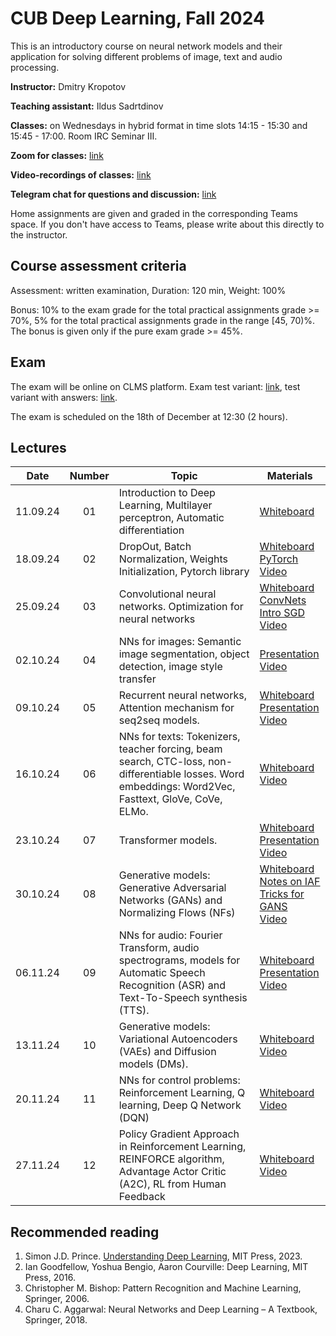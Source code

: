 # CUB Deep Learning, Fall 2024

This is an introductory course on neural network models and their application for solving different problems of image, text and audio processing.

**Instructor:** Dmitry Kropotov

**Teaching assistant:** Ildus Sadrtdinov

**Classes:** on Wednesdays in hybrid format in time slots 14:15 - 15:30 and 15:45 - 17:00. Room IRC Seminar III.

**Zoom for classes:** [link](https://constructor-university.zoom-x.de/j/67032866511?pwd=w6hl3tWoFa0alovM4xSW701J4lvTUf.1)

**Video-recordings of classes:** [link](https://www.youtube.com/playlist?list=PLmdhHuaoylaFWhqfL-tF6Dwdp0fT2TYJL)

**Telegram chat for questions and discussion:** [link](https://t.me/+CoIdXcql7a5mMzNi)

Home assignments are given and graded in the corresponding Teams space. If you don't have access to Teams, please write about this directly to the instructor.

## Course assessment criteria

Assessment: written examination, Duration: 120 min, Weight: 100%

Bonus: 10% to the exam grade for the total practical assignments grade >= 70%, 5% for the total practical assignments grade in the range [45, 70)%. The bonus is given only if the pure exam grade >= 45%.

## Exam

The exam will be online on CLMS platform. Exam test variant: [link](Materials/test_exam.pdf), test variant with answers: [link](Materials/test_exam_with_answers.pdf). 

The exam is scheduled on the 18th of December at 12:30 (2 hours).

## Lectures

| Date | Number | Topic | Materials |
| :---: | :---: | --- | --- |
| 11.09.24  | 01  | Introduction to Deep Learning, Multilayer perceptron, Automatic differentiation  | [Whiteboard](Materials/DL01.pdf)  |
| 18.09.24  | 02  | DropOut, Batch Normalization, Weights Initialization, Pytorch library    | [Whiteboard](Materials/DL02.pdf)<br> [PyTorch](Materials/pytorch.pptx)<br> [Video](https://youtu.be/If1I9HM3h9o)  |
| 25.09.24  | 03  | Convolutional neural networks. Optimization for neural networks | [Whiteboard](Materials/DL03.pdf)<br> [ConvNets](Materials/convnets.pptx)<br> [Intro SGD](Materials/Intro_SGD.pdf)<br> [Video](https://youtu.be/shzYsnA_hRU)  |
| 02.10.24  | 04  | NNs for images: Semantic image segmentation, object detection, image style transfer  | [Presentation](Materials/segmentation_detection_st.pptx)<br> [Video](https://youtu.be/VNwCI-amGcc) |
| 09.10.24  | 05  | Recurrent neural networks, Attention mechanism for seq2seq models.   | [Whiteboard](Materials/DL05.pdf)<br> [Presentation](Materials/rnns.pptx)<br> [Video](https://youtu.be/NJUDAhydMXk)  | 
| 16.10.24  | 06  | NNs for texts: Tokenizers, teacher forcing, beam search, CTC-loss, non-differentiable losses. Word embeddings: Word2Vec, Fasttext, GloVe, CoVe, ELMo. | [Whiteboard](Materials/DL06.pdf)<br> [Video](https://youtu.be/WgcwWyLycPo) |
| 23.10.24  | 07  | Transformer models. | [Whiteboard](Materials/DL07.pdf)<br> [Presentation](Materials/transformer.pptx)<br> [Video](https://youtu.be/FK3AFos_Zno)  |
| 30.10.24  | 08  | Generative models: Generative Adversarial Networks (GANs) and Normalizing Flows (NFs) | [Whiteboard](Materials/DL08.pdf)<br> [Notes on IAF](Materials/IAF_notes.pdf)<br> [Tricks for GANS](https://github.com/soumith/ganhacks)<br> [Video](https://youtu.be/j-RNZ3BAk_0)|
| 06.11.24  | 09  | NNs for audio: Fourier Transform, audio spectrograms, models for Automatic Speech Recognition (ASR) and Text-To-Speech synthesis (TTS).  | [Whiteboard](Materials/DL09.pdf)<br> [Presentation](Materials/audio_models.pptx)<br> [Video](https://youtu.be/jWXibU8a1Uw)  |
| 13.11.24  | 10  | Generative models: Variational Autoencoders (VAEs) and Diffusion models (DMs). | [Whiteboard](Materials/DL10.pdf)<br> [Video](https://youtu.be/R6EwSx7oxCM)  |
| 20.11.24  | 11  | NNs for control problems: Reinforcement Learning, Q learning, Deep Q Network (DQN)  | [Whiteboard](Materials/DL11.pdf)<br> [Video](https://youtu.be/K32bpTCUISM)  |
| 27.11.24  | 12  | Policy Gradient Approach in Reinforcement Learning, REINFORCE algorithm, Advantage Actor Critic (A2C), RL from Human Feedback | [Whiteboard](Materials/DL12.pdf)<br> [Video](https://youtu.be/ZiZo3xjCXTA)  |

## Recommended reading
1. Simon J.D. Prince. [Understanding Deep Learning](https://udlbook.github.io/udlbook/), MIT Press, 2023. 
1. Ian Goodfellow, Yoshua Bengio, Aaron Courville: Deep Learning, MIT Press, 2016.
1. Christopher M. Bishop: Pattern Recognition and Machine Learning, Springer, 2006.
1. Charu C. Aggarwal: Neural Networks and Deep Learning – A Textbook, Springer, 2018.
